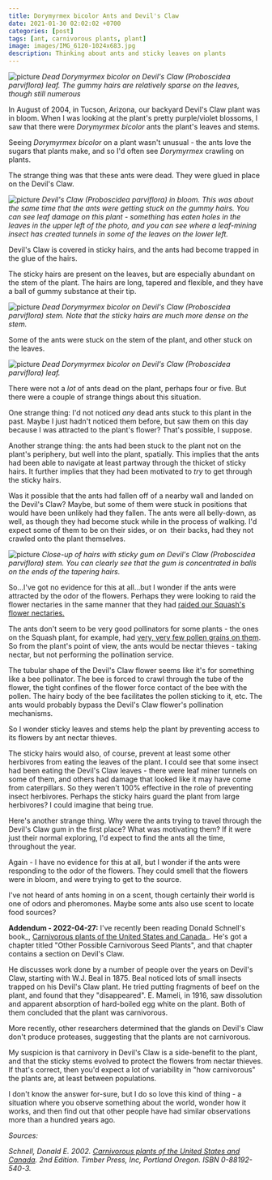 ```yaml
---
title: Dorymyrmex bicolor Ants and Devil's Claw
date: 2021-01-30 02:02:02 +0700
categories: [post]
tags: [ant, carnivorous plants, plant]
image: images/IMG_6120-1024x683.jpg
description: Thinking about ants and sticky leaves on plants
---
```


![picture](images/IMG_6120-1024x683.jpg)
*Dead _Dorymyrmex bicolor_ on Devil's Claw (_Proboscidea parviflora_) leaf. The gummy hairs are relatively sparse on the leaves, though still numerous*

In August of 2004, in Tucson, Arizona, our backyard Devil's Claw plant was in bloom. When I was looking at the plant's pretty purple/violet blossoms, I saw that there were _Dorymyrmex bicolor_ ants the plant's leaves and stems.

Seeing _Dorymyrmex bicolor_ on a plant wasn't unusual - the ants love the sugars that plants make, and so I'd often see _Dorymyrmex_ crawling on plants.

The strange thing was that these ants were dead. They were glued in place on the Devil's Claw.


![picture](images/IMG_6095-1024x715.jpg)
*Devil's Claw (_Proboscidea parviflora_) in bloom. This was about the same time that the ants were getting stuck on the gummy hairs. You can see leaf damage on this plant - something has eaten holes in the leaves in the upper left of the photo, and you can see where a leaf-mining insect has created tunnels in some of the leaves on the lower left.*

Devil's Claw is covered in sticky hairs, and the ants had become trapped in the glue of the hairs.

The sticky hairs are present on the leaves, but are especially abundant on the stem of the plant. The hairs are long, tapered and flexible, and they have a ball of gummy substance at their tip.

![picture](images/IMG_6127-1024x683.jpg)
*Dead _Dorymyrmex bicolor_ on Devil's Claw (_Proboscidea parviflora_) stem. Note that the sticky hairs are much more dense on the stem.*

Some of the ants were stuck on the stem of the plant, and other stuck on the leaves.

![picture](images/IMG_6134-1024x683.jpg)
*Dead _Dorymyrmex bicolor_ on Devil's Claw (_Proboscidea parviflora_) leaf.*

There were not a _lot_ of ants dead on the plant, perhaps four or five. But there were a couple of strange things about this situation.

One strange thing: I'd not noticed _any_ dead ants stuck to this plant in the past. Maybe I just hadn't noticed them before, but saw them on this day because I was attracted to the plant's flower? That's possible, I suppose.

Another strange thing: the ants had been stuck to the plant not on the plant's periphery, but well into the plant, spatially. This implies that the ants had been able to navigate at least partway through the thicket of sticky hairs. It further implies that they had been motivated to _try_ to get through the sticky hairs.

Was it possible that the ants had fallen off of a nearby wall and landed on the Devil's Claw? Maybe, but some of them were stuck in positions that would have been unlikely had they fallen. The ants were all belly-down, as well, as though they had become stuck while in the process of walking. I'd expect some of them to be on their sides, or on  their backs, had they not crawled onto the plant themselves.

![picture](images/IMG_6138-1024x683.jpg)
*Close-up of hairs with sticky gum on Devil's Claw (_Proboscidea parviflora_) stem. You can clearly see that the gum is concentrated in balls on the ends of the tapering hairs.*

So...I've got no evidence for this at all...but I wonder if the ants were attracted by the odor of the flowers. Perhaps they were looking to raid the flower nectaries in the same manner that they had [raided our Squash's flower nectaries.](/blog/2021/01/27/Dorymyrmex-bicolor-Ants-and-Squash-Blossoms/)

The ants don't seem to be very good pollinators for some plants - the ones on the Squash plant, for example, had [very, very few pollen grains on them](/blog/2021/01/27/Dorymyrmex-bicolor-Ants-and-Squash-Blossoms/). So from the plant's point of view, the ants would be nectar thieves - taking nectar, but not performing the pollination service.

The tubular shape of the Devil's Claw flower seems like it's for something like a bee pollinator. The bee is forced to crawl through the tube of the flower, the tight confines of the flower force contact of the bee with the pollen. The hairy body of the bee facilitates the pollen sticking to it, etc. The ants would probably bypass the Devil's Claw flower's pollination mechanisms.

So I wonder sticky leaves and stems help the plant by preventing access to its flowers by ant nectar thieves.

The sticky hairs would also, of course, prevent at least some other herbivores from eating the leaves of the plant. I could see that some insect had been eating the Devil's Claw leaves - there were leaf miner tunnels on some of them, and others had damage that looked like it may have come from caterpillars. So they weren't 100% effective in the role of preventing insect herbivores. Perhaps the sticky hairs guard the plant from large herbivores? I could imagine that being true.

Here's another strange thing. Why were the ants trying to travel through the Devil's Claw gum in the first place? What was motivating them? If it were just their normal exploring, I'd expect to find the ants all the time, throughout the year.

Again - I have no evidence for this at all, but I wonder if the ants were responding to the odor of the flowers. They could smell that the flowers were in bloom, and were trying to get to the source.

I've not heard of ants homing in on a scent, though certainly their world is one of odors and pheromones. Maybe some ants also use scent to locate food sources?

**Addendum - 2022-04-27:** I've recently been reading Donald Schnell's book_, [Carnivorous plants of the United States and Canada](https://www.amazon.com/Carnivorous-Plants-United-States-Canada/dp/1604691085)_. He's got a chapter titled "Other Possible Carnivorous Seed Plants", and that chapter contains a section on Devil's Claw.

He discusses work done by a number of people over the years on Devil's Claw, starting with W.J. Beal in 1875. Beal noticed lots of small insects trapped on his Devil's Claw plant. He tried putting fragments of beef on the plant, and found that they "disappeared". E. Mameli, in 1916, saw dissolution and apparent absorption of hard-boiled egg white on the plant. Both of them concluded that the plant was carnivorous.

More recently, other researchers determined that the glands on Devil's Claw don't produce proteases, suggesting that the plants are not carnivorous.

My suspicion is that carnivory in Devil's Claw is a side-benefit to the plant, and that the sticky stems evolved to protect the flowers from nectar thieves. If that's correct, then you'd expect a lot of variability in "how carnivorous" the plants are, at least between populations.

I don't know the answer for-sure, but I do so love this kind of thing - a situation where you observe something about the world, wonder how it works, and then find out that other people have had similar observations more than a hundred years ago.

_Sources:_

_Schnell, Donald E. 2002. [Carnivorous plants of the United States and Canada](https://www.amazon.com/Carnivorous-Plants-United-States-Canada/dp/1604691085). 2nd Edition. Timber Press, Inc, Portland Oregon. ISBN 0-88192-540-3._